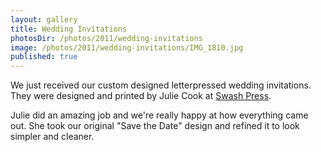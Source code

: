 ```yaml
---
layout: gallery
title: Wedding Invitations
photosDir: /photos/2011/wedding-invitations
image: /photos/2011/wedding-invitations/IMG_1810.jpg
published: true
---
```

We just received our custom designed letterpressed wedding invitations. They were designed and printed by Julie Cook at [Swash Press](http://www.swashpress.com).

Julie did an amazing job and we're really happy at how everything came out. She took our original "Save the Date" design and refined it to look simpler and cleaner.
